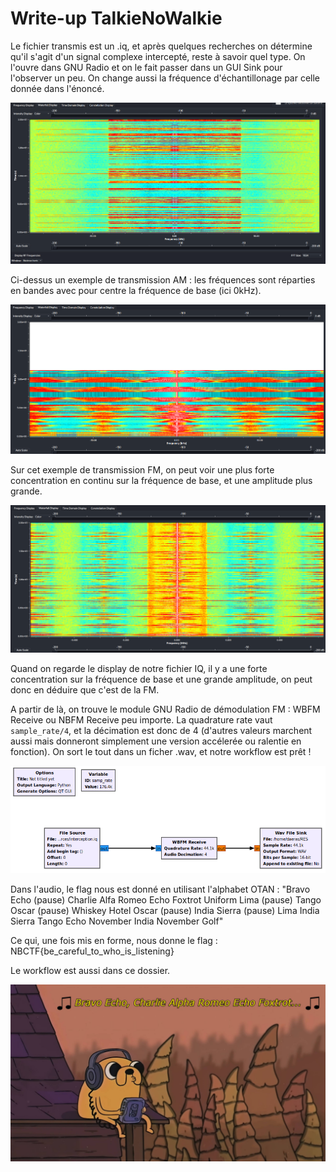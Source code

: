 # Write-up TalkieNoWalkie

Le fichier transmis est un .iq, et après quelques recherches on détermine qu'il s'agit d'un signal complexe intercepté, reste à savoir quel type.
On l'ouvre dans GNU Radio et on le fait passer dans un GUI Sink pour l'observer un peu. On change aussi la fréquence d'échantillonage par celle donnée dans l'énoncé.

![AM Exemple](./am-exemple.png)

Ci-dessus un exemple de transmission AM : les fréquences sont réparties en bandes avec pour centre la fréquence de base (ici 0kHz).

![FM Exemple](./fm-exemple.png)

Sur cet exemple de transmission FM, on peut voir une plus forte concentration en continu sur la fréquence de base, et une amplitude plus grande.

![Waterfall display](./waterfall.png)

Quand on regarde le display de notre fichier IQ, il y a une forte concentration sur la fréquence de base et une grande amplitude, on peut donc en déduire que c'est de la FM.

A partir de là, on trouve le module GNU Radio de démodulation FM : WBFM Receive ou NBFM Receive peu importe. La quadrature rate vaut `sample_rate/4`, et la décimation est donc de 4 (d'autres valeurs marchent aussi mais donneront simplement une version accélerée ou ralentie en fonction). On sort le tout dans un ficher .wav, et notre workflow est prêt !

![Workflow](./solve.png)

Dans l'audio, le flag nous est donné en utilisant l'alphabet OTAN :
"Bravo Echo (pause) Charlie Alfa Romeo Echo Foxtrot Uniform Lima (pause) Tango Oscar (pause) Whiskey Hotel Oscar (pause) India Sierra (pause) Lima India Sierra Tango Echo November India November Golf"

Ce qui, une fois mis en forme, nous donne le flag : NBCTF{be_careful_to_who_is_listening}

Le workflow est aussi dans ce dossier.

![Mandatory meme](./radiojake.jpg)
